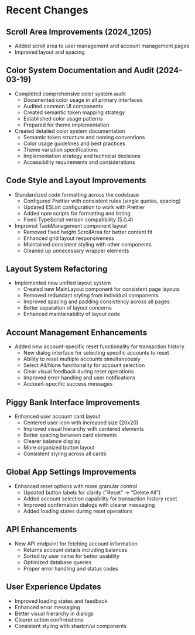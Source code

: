 # Recent Changes

## Scroll Area Improvements (2024_1205)

- Added scroll area to user management and account management pages
- Improved layout and spacing

## Color System Documentation and Audit (2024-03-19)

- Completed comprehensive color system audit
  - Documented color usage in all primary interfaces
  - Audited common UI components
  - Created semantic token mapping strategy
  - Established color usage patterns
  - Prepared for theme implementation
- Created detailed color system documentation
  - Semantic token structure and naming conventions
  - Color usage guidelines and best practices
  - Theme variation specifications
  - Implementation strategy and technical decisions
  - Accessibility requirements and considerations

## Code Style and Layout Improvements

- Standardized code formatting across the codebase
  - Configured Prettier with consistent rules (single quotes, spacing)
  - Updated ESLint configuration to work with Prettier
  - Added npm scripts for formatting and linting
  - Fixed TypeScript version compatibility (5.0.4)
- Improved TaskManagement component layout
  - Removed fixed height ScrollArea for better content fit
  - Enhanced grid layout responsiveness
  - Maintained consistent styling with other components
  - Cleaned up unnecessary wrapper elements

## Layout System Refactoring

- Implemented new unified layout system
  - Created new MainLayout component for consistent page layouts
  - Removed redundant styling from individual components
  - Improved spacing and padding consistency across all pages
  - Better separation of layout concerns
  - Enhanced maintainability of layout code

## Account Management Enhancements

- Added new account-specific reset functionality for transaction history
  - New dialog interface for selecting specific accounts to reset
  - Ability to reset multiple accounts simultaneously
  - Select All/None functionality for account selection
  - Clear visual feedback during reset operations
  - Improved error handling and user notifications
  - Account-specific success messages

## Piggy Bank Interface Improvements

- Enhanced user account card layout
  - Centered user icon with increased size (20x20)
  - Improved visual hierarchy with centered elements
  - Better spacing between card elements
  - Clearer balance display
  - More organized button layout
  - Consistent styling across all cards

## Global App Settings Improvements

- Enhanced reset options with more granular control
  - Updated button labels for clarity ("Reset" → "Delete All")
  - Added account selection capability for transaction history reset
  - Improved confirmation dialogs with clearer messaging
  - Added loading states during reset operations

## API Enhancements

- New API endpoint for fetching account information
  - Returns account details including balances
  - Sorted by user name for better usability
  - Optimized database queries
  - Proper error handling and status codes

## User Experience Updates

- Improved loading states and feedback
- Enhanced error messaging
- Better visual hierarchy in dialogs
- Clearer action confirmations
- Consistent styling with shadcn/ui components

